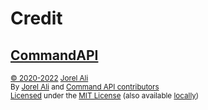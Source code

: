 # Credit

## [CommandAPI](https://github.com/CommandAPI/CommandAPI/tree/9.5.1)

<sup>[&copy; 2020-2022](https://github.com/CommandAPI/CommandAPI/blob/9.5.1/LICENSE#L3) [Jorel Ali](https://jorel.dev/)</sup>\
<sup>By [Jorel Ali](https://jorel.dev/) and [Command API contributors](https://github.com/CommandAPI/CommandAPI/graphs/contributors)</sup>\
<sup>[Licensed](https://github.com/CommandAPI/CommandAPI/tree/9.5.1?tab=License-1-ov-file) under the [MIT License](https://github.com/CommandAPI/CommandAPI/blob/9.5.1/LICENSE) (also available [locally](./assets/text/licenses/LICENSE-MIT))</sup>
